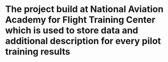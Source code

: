 # The project build at National Aviation Academy for Flight Training Center which is used to store data and additional description for every pilot training results
